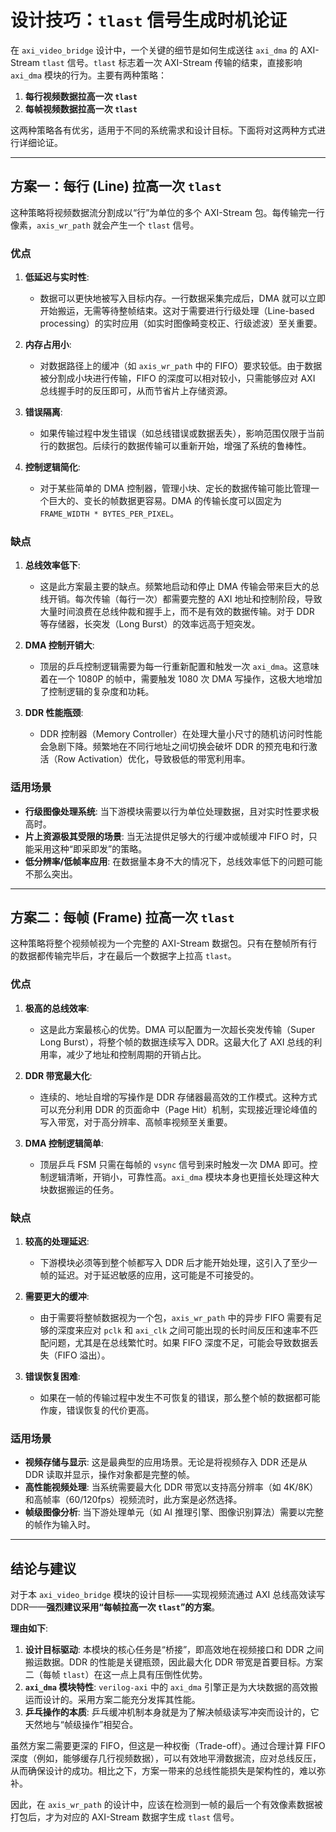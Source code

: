 # 设计技巧：`tlast` 信号生成时机论证

在 `axi_video_bridge` 设计中，一个关键的细节是如何生成送往 `axi_dma` 的 AXI-Stream `tlast` 信号。`tlast` 标志着一次 AXI-Stream 传输的结束，直接影响 `axi_dma` 模块的行为。主要有两种策略：

1.  **每行视频数据拉高一次 `tlast`**
2.  **每帧视频数据拉高一次 `tlast`**

这两种策略各有优劣，适用于不同的系统需求和设计目标。下面将对这两种方式进行详细论证。

---

## 方案一：每行 (Line) 拉高一次 `tlast`

这种策略将视频数据流分割成以“行”为单位的多个 AXI-Stream 包。每传输完一行像素，`axis_wr_path` 就会产生一个 `tlast` 信号。

### 优点

1.  **低延迟与实时性**:
    *   数据可以更快地被写入目标内存。一行数据采集完成后，DMA 就可以立即开始搬运，无需等待整帧结束。这对于需要进行行级处理（Line-based processing）的实时应用（如实时图像畸变校正、行级滤波）至关重要。

2.  **内存占用小**:
    *   对数据路径上的缓冲（如 `axis_wr_path` 中的 FIFO）要求较低。由于数据被分割成小块进行传输，FIFO 的深度可以相对较小，只需能够应对 AXI 总线握手时的反压即可，从而节省片上存储资源。

3.  **错误隔离**:
    *   如果传输过程中发生错误（如总线错误或数据丢失），影响范围仅限于当前行的数据包。后续行的数据传输可以重新开始，增强了系统的鲁棒性。

4.  **控制逻辑简化**:
    *   对于某些简单的 DMA 控制器，管理小块、定长的数据传输可能比管理一个巨大的、变长的帧数据更容易。DMA 的传输长度可以固定为 `FRAME_WIDTH * BYTES_PER_PIXEL`。

### 缺点

1.  **总线效率低下**:
    *   这是此方案最主要的缺点。频繁地启动和停止 DMA 传输会带来巨大的总线开销。每次传输（每行一次）都需要完整的 AXI 地址和控制阶段，导致大量时间浪费在总线仲裁和握手上，而不是有效的数据传输。对于 DDR 等存储器，长突发（Long Burst）的效率远高于短突发。

2.  **DMA 控制开销大**:
    *   顶层的乒乓控制逻辑需要为每一行重新配置和触发一次 `axi_dma`。这意味着在一个 1080P 的帧中，需要触发 1080 次 DMA 写操作，这极大地增加了控制逻辑的复杂度和功耗。

3.  **DDR 性能瓶颈**:
    *   DDR 控制器（Memory Controller）在处理大量小尺寸的随机访问时性能会急剧下降。频繁地在不同行地址之间切换会破坏 DDR 的预充电和行激活（Row Activation）优化，导致极低的带宽利用率。

### 适用场景

*   **行级图像处理系统**: 当下游模块需要以行为单位处理数据，且对实时性要求极高时。
*   **片上资源极其受限的场景**: 当无法提供足够大的行缓冲或帧缓冲 FIFO 时，只能采用这种“即采即发”的策略。
*   **低分辨率/低帧率应用**: 在数据量本身不大的情况下，总线效率低下的问题可能不那么突出。

---

## 方案二：每帧 (Frame) 拉高一次 `tlast`

这种策略将整个视频帧视为一个完整的 AXI-Stream 数据包。只有在整帧所有行的数据都传输完毕后，才在最后一个数据字上拉高 `tlast`。

### 优点

1.  **极高的总线效率**:
    *   这是此方案最核心的优势。DMA 可以配置为一次超长突发传输（Super Long Burst），将整个帧的数据连续写入 DDR。这最大化了 AXI 总线的利用率，减少了地址和控制周期的开销占比。

2.  **DDR 带宽最大化**:
    *   连续的、地址自增的写操作是 DDR 存储器最高效的工作模式。这种方式可以充分利用 DDR 的页面命中（Page Hit）机制，实现接近理论峰值的写入带宽，对于高分辨率、高帧率视频至关重要。

3.  **DMA 控制逻辑简单**:
    *   顶层乒乓 FSM 只需在每帧的 `vsync` 信号到来时触发一次 DMA 即可。控制逻辑清晰，开销小，可靠性高。`axi_dma` 模块本身也更擅长处理这种大块数据搬运的任务。

### 缺点

1.  **较高的处理延迟**:
    *   下游模块必须等到整个帧都写入 DDR 后才能开始处理，这引入了至少一帧的延迟。对于延迟敏感的应用，这可能是不可接受的。

2.  **需要更大的缓冲**:
    *   由于需要将整帧数据视为一个包，`axis_wr_path` 中的异步 FIFO 需要有足够的深度来应对 `pclk` 和 `axi_clk` 之间可能出现的长时间反压和速率不匹配问题，尤其是在总线繁忙时。如果 FIFO 深度不足，可能会导致数据丢失（FIFO 溢出）。

3.  **错误恢复困难**:
    *   如果在一帧的传输过程中发生不可恢复的错误，那么整个帧的数据都可能作废，错误恢复的代价更高。

### 适用场景

*   **视频存储与显示**: 这是最典型的应用场景。无论是将视频存入 DDR 还是从 DDR 读取并显示，操作对象都是完整的帧。
*   **高性能视频处理**: 当系统需要最大化 DDR 带宽以支持高分辨率（如 4K/8K）和高帧率（60/120fps）视频流时，此方案是必然选择。
*   **帧级图像分析**: 当下游处理单元（如 AI 推理引擎、图像识别算法）需要以完整的帧作为输入时。

---

## 结论与建议

对于本 `axi_video_bridge` 模块的设计目标——实现视频流通过 AXI 总线高效读写 DDR——**强烈建议采用“每帧拉高一次 `tlast`”的方案**。

**理由如下**:

1.  **设计目标驱动**: 本模块的核心任务是“桥接”，即高效地在视频接口和 DDR 之间搬运数据。DDR 的性能是关键瓶颈，因此最大化 DDR 带宽是首要目标。方案二（每帧 `tlast`）在这一点上具有压倒性优势。
2.  **`axi_dma` 模块特性**: `verilog-axi` 中的 `axi_dma` 引擎正是为大块数据的高效搬运而设计的。采用方案二能充分发挥其性能。
3.  **乒乓操作的本质**: 乒乓缓冲机制本身就是为了解决帧级读写冲突而设计的，它天然地与“帧级操作”相契合。

虽然方案二需要更深的 FIFO，但这是一种权衡（Trade-off）。通过合理计算 FIFO 深度（例如，能够缓存几行视频数据），可以有效地平滑数据流，应对总线反压，从而确保设计的成功。相比之下，方案一带来的总线性能损失是架构性的，难以弥补。

因此，在 `axis_wr_path` 的设计中，应该在检测到一帧的最后一个有效像素数据被打包后，才为对应的 AXI-Stream 数据字生成 `tlast` 信号。
